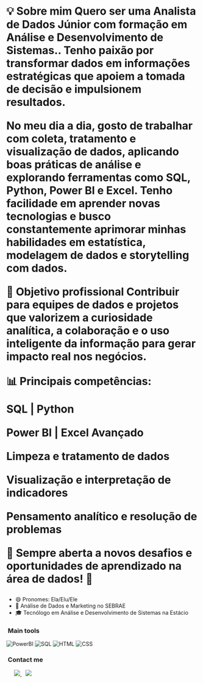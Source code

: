 <h1>💡 Sobre mim
Quero ser uma Analista de Dados Júnior com formação em Análise e Desenvolvimento de Sistemas.. Tenho paixão por transformar dados em informações estratégicas que apoiem a tomada de decisão e impulsionem resultados.

No meu dia a dia, gosto de trabalhar com coleta, tratamento e visualização de dados, aplicando boas práticas de análise e explorando ferramentas como SQL, Python, Power BI e Excel. Tenho facilidade em aprender novas tecnologias e busco constantemente aprimorar minhas habilidades em estatística, modelagem de dados e storytelling com dados.

🎯 Objetivo profissional
Contribuir para equipes de dados e projetos que valorizem a curiosidade analítica, a colaboração e o uso inteligente da informação para gerar impacto real nos negócios.

📊 Principais competências:

SQL | Python

Power BI | Excel Avançado

Limpeza e tratamento de dados

Visualização e interpretação de indicadores

Pensamento analítico e resolução de problemas

🚀 Sempre aberta a novos desafios e oportunidades de aprendizado na área de dados! 👋</h1>

- 😄 Pronomes: Ela/Elu/Ele
- 🔭 Análise de Dados e Marketing no SEBRAE
- 🎓 Tecnólogo em Análise e Desenvolvimento de Sistemas na Estácio

<h3>&nbsp;Main tools </h3>

![PowerBI](https://img.shields.io/badge/PowerBI-purple?PowerBI)
![SQL](https://img.shields.io/badge/SQL-purple?SQL)
![HTML](https://img.shields.io/badge/HTML-purple?PowerBI)
![CSS](https://img.shields.io/badge/CSS-purple?CSS)

<h3> &nbsp;Contact me </h3>

<p>
    <div class="icons-social" style="margin-left: 10px;">
        <a style="margin-left: 10px;"  target="_blank" href="https://www.linkedin.com/in/aralmr">
		    <img src="https://img.icons8.com/doodle/40/000000/linkedin--v2.png">
        </a>
        <a style="margin-left: 10px;" target="_blank" href="https://github.com/aralmr">
		    <img src="https://img.icons8.com/doodle/40/000000/github--v1.png">
        </a>
    </div>
</p>

<!--
**aralmr/aralmr** is a ✨ _special_ ✨ repository because its `README.md` (this file) appears on your GitHub profile.

Here are some ideas to get you started:

- 🔭 I’m currently working on ...
- 🌱 I’m currently learning ...
- 👯 I’m looking to collaborate on ...
- 🤔 I’m looking for help with ...
- 💬 Ask me about ...
- 📫 How to reach me: ...
- 😄 Pronouns: ...
- ⚡ Fun fact: ...
-->
